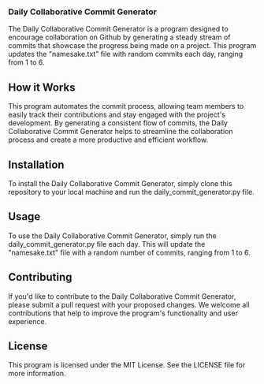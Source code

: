 ### Daily Collaborative Commit Generator
The Daily Collaborative Commit Generator is a program designed to encourage collaboration on Github by generating a steady stream of commits that showcase the progress being made on a project. This program updates the "namesake.txt" file with random commits each day, ranging from 1 to 6.

## How it Works
This program automates the commit process, allowing team members to easily track their contributions and stay engaged with the project's development. By generating a consistent flow of commits, the Daily Collaborative Commit Generator helps to streamline the collaboration process and create a more productive and efficient workflow.

## Installation
To install the Daily Collaborative Commit Generator, simply clone this repository to your local machine and run the daily_commit_generator.py file.

## Usage
To use the Daily Collaborative Commit Generator, simply run the daily_commit_generator.py file each day. This will update the "namesake.txt" file with a random number of commits, ranging from 1 to 6.

## Contributing
If you'd like to contribute to the Daily Collaborative Commit Generator, please submit a pull request with your proposed changes. We welcome all contributions that help to improve the program's functionality and user experience.

## License
This program is licensed under the MIT License. See the LICENSE file for more information.
